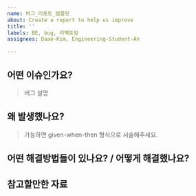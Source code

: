 ```yaml
---
name: 버그_리포트_템플릿
about: Create a report to help us improve
title: ''
labels: BE, bug, 리펙토링
assignees: Daae-Kim, Engineering-Student-An

---
```


## 어떤 이슈인가요?
> 버그 설명
## 왜 발생했나요?
> 가능하면 given-when-then 형식으로 서술해주세요.

## 어떤 해결방법들이 있나요? / 어떻게 해결했나요?

## 참고할만한 자료
